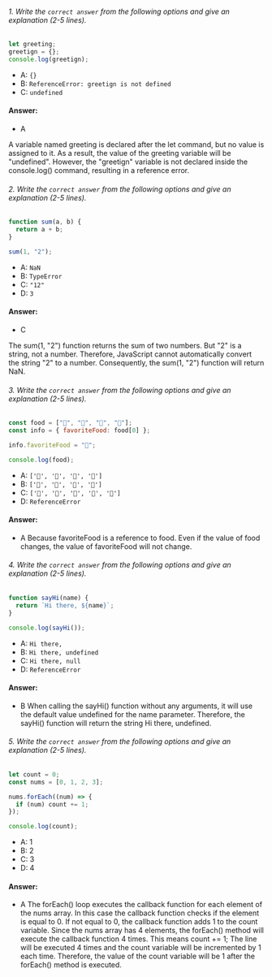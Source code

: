 
 
###### 1. Write the `correct answer` from the following options and give an explanation (2-5 lines).

```javascript
let greeting;
greetign = {};
console.log(greetign);
```

- A: `{}`
- B: `ReferenceError: greetign is not defined`
- C: `undefined`


#### Answer: 

- A 

A variable named greeting is declared after the let command, but no value is assigned to it. As a result, the value of the greeting variable will be "undefined". However, the "greetign" variable is not declared inside the console.log() command, resulting in a reference error.


###### 2. Write the `correct answer` from the following options and give an explanation (2-5 lines).

```javascript
function sum(a, b) {
  return a + b;
}

sum(1, "2");
```

- A: `NaN`
- B: `TypeError`
- C: `"12"`
- D: `3`


#### Answer: 

- C 

The sum(1, "2") function returns the sum of two numbers. But "2" is a string, not a number. Therefore, JavaScript cannot automatically convert the string "2" to a number. Consequently, the sum(1, "2") function will return NaN.



###### 3. Write the `correct answer` from the following options and give an explanation (2-5 lines).

```javascript
const food = ["🍕", "🍫", "🥑", "🍔"];
const info = { favoriteFood: food[0] };

info.favoriteFood = "🍝";

console.log(food);
```

- A: `['🍕', '🍫', '🥑', '🍔']`
- B: `['🍝', '🍫', '🥑', '🍔']`
- C: `['🍝', '🍕', '🍫', '🥑', '🍔']`
- D: `ReferenceError`


#### Answer: 
- A 
Because favoriteFood is a reference to food. Even if the value of food changes, the value of favoriteFood will not change.



###### 4. Write the `correct answer` from the following options and give an explanation (2-5 lines).

```javascript
function sayHi(name) {
  return `Hi there, ${name}`;
}

console.log(sayHi());
```

- A: `Hi there,`
- B: `Hi there, undefined`
- C: `Hi there, null`
- D: `ReferenceError`

#### Answer: 

- B 
When calling the sayHi() function without any arguments, it will use the default value undefined for the name parameter. Therefore, the sayHi() function will return the string Hi there, undefined.




###### 5. Write the `correct answer` from the following options and give an explanation (2-5 lines).

```javascript
let count = 0;
const nums = [0, 1, 2, 3];

nums.forEach((num) => {
  if (num) count += 1;
});

console.log(count);
```

- A: 1
- B: 2
- C: 3
- D: 4



#### Answer: 

- A
The forEach() loop executes the callback function for each element of the nums array. In this case the callback function checks if the element is equal to 0. If not equal to 0, the callback function adds 1 to the count variable.
Since the nums array has 4 elements, the forEach() method will execute the callback function 4 times. This means count += 1; The line will be executed 4 times and the count variable will be incremented by 1 each time.
Therefore, the value of the count variable will be 1 after the forEach() method is executed.







